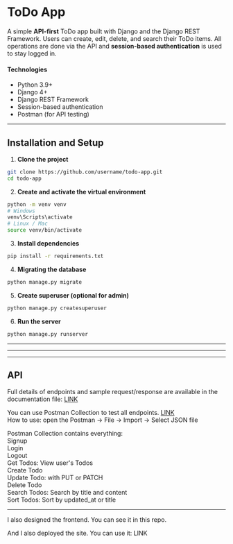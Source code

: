 # ToDo App
A simple **API-first** ToDo app built with Django and the Django REST Framework.
Users can create, edit, delete, and search their ToDo items.
All operations are done via the API and **session-based authentication** is used to stay logged in.

#### Technologies
- Python 3.9+
- Django 4+
- Django REST Framework
- Session-based authentication
- Postman (for API testing)

---

## Installation and Setup

1. **Clone the project**

```bash
git clone https://github.com/username/todo-app.git
cd todo-app
```

2. **Create and activate the virtual environment**

```bash
python -m venv venv
# Windows
venv\Scripts\activate
# Linux / Mac
source venv/bin/activate
```

3. **Install dependencies**

```bash
pip install -r requirements.txt
```

4. **Migrating the database**

```bash
python manage.py migrate
```

5. **Create superuser (optional for admin)**

```bash
python manage.py createsuperuser
```

6. **Run the server**

```bash
python manage.py runserver
```

----
----
----

## API
Full details of endpoints and sample request/response are available in the documentation file: [LINK](Docs/API_DOC.md)

You can use Postman Collection to test all endpoints. [LINK](Docs/postman_collection.json)  <br>
How to use: open the Postman → File → Import → Select JSON file<br>

Postman Collection contains everything:<br>
Signup<br>
Login<br>
Logout<br>
Get Todos: View user's Todos<br>
Create Todo<br>
Update Todo: with PUT or PATCH<br>
Delete Todo<br>
Search Todos: Search by title and content<br>
Sort Todos: Sort by updated_at or title


---
I also designed the frontend. You can see it in this repo.

And I also deployed the site. You can use it: LINK


